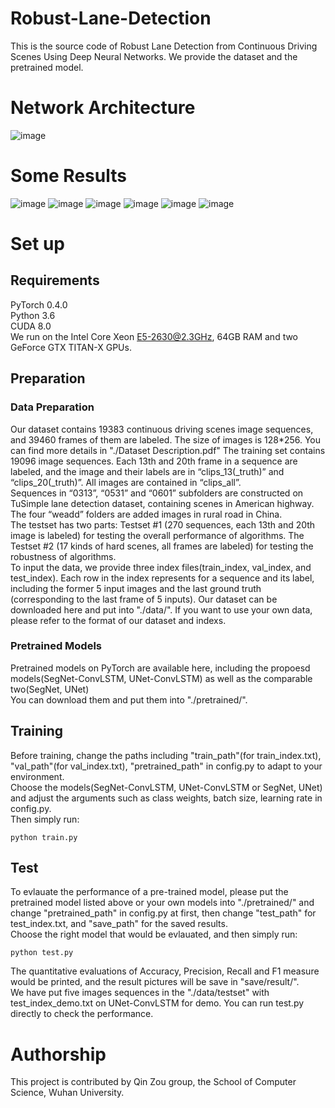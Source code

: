 # Robust-Lane-Detection
This is the source code of Robust Lane Detection from Continuous Driving Scenes Using Deep Neural Networks. We provide the dataset and the pretrained model.

# Network Architecture
![image](https://github.com/qinnzou/Robust-Lane-Detection/blob/master/LaneDetectionCode/save/result/network.png)
# Some Results
![image](https://github.com/qinnzou/Robust-Lane-Detection/blob/master/LaneDetectionCode/save/result/1_data.jpg)
![image](https://github.com/qinnzou/Robust-Lane-Detection/blob/master/LaneDetectionCode/save/result/1_pred.jpg)
![image](https://github.com/qinnzou/Robust-Lane-Detection/blob/master/LaneDetectionCode/save/result/2_data.jpg)
![image](https://github.com/qinnzou/Robust-Lane-Detection/blob/master/LaneDetectionCode/save/result/2_pred.jpg)
![image](https://github.com/qinnzou/Robust-Lane-Detection/blob/master/LaneDetectionCode/save/result/3_data.jpg)
![image](https://github.com/qinnzou/Robust-Lane-Detection/blob/master/LaneDetectionCode/save/result/3_pred.jpg)
# Set up
## Requirements
PyTorch 0.4.0  
Python 3.6  
CUDA 8.0  
We run on the Intel Core Xeon E5-2630@2.3GHz, 64GB RAM and two GeForce GTX TITAN-X GPUs.

## Preparation
### Data Preparation
Our dataset contains 19383 continuous driving scenes image sequences, and 39460 frames of them are labeled. The size of images is 128*256. You can find more details in "./Dataset Description.pdf"
The training set contains 19096 image sequences. Each 13th and 20th frame in a sequence are labeled, and the image and their labels are in “clips_13(_truth)” and “clips_20(_truth)”. All images are contained in “clips_all”.  
Sequences in “0313”, “0531” and “0601” subfolders are constructed on TuSimple lane detection dataset, containing scenes in American highway. The four “weadd” folders are added images in rural road in China.  
The testset has two parts: Testset #1 (270 sequences, each 13th and 20th image is labeled) for testing the overall performance of algorithms. The Testset #2 (17 kinds of hard scenes, all frames are labeled) for testing the robustness of algorithms.   
To input the data, we provide three index files(train_index, val_index, and test_index). Each row in the index represents for a sequence and its label, including the former 5 input images and the last ground truth (corresponding to the last frame of 5 inputs).
Our dataset can be downloaded here and put into "./data/". If you want to use your own data, please refer to the format of our dataset and indexs.

### Pretrained Models
Pretrained models on PyTorch are available here, including the propoesd models(SegNet-ConvLSTM, UNet-ConvLSTM) as well as the comparable two(SegNet, UNet)  
You can download them and put them into "./pretrained/".

## Training
Before training, change the paths including "train_path"(for train_index.txt), "val_path"(for val_index.txt), "pretrained_path" in config.py to adapt to your environment.  
Choose the models(SegNet-ConvLSTM, UNet-ConvLSTM or SegNet, UNet) and adjust the arguments such as class weights, batch size, learning rate in config.py.  
Then simply run:  
```
python train.py
```

## Test
To evlauate the performance of a pre-trained model, please put the pretrained model listed above or your own models into "./pretrained/" and change "pretrained_path" in config.py at first, then change "test_path" for test_index.txt, and "save_path" for the saved results.   
Choose the right model that would be evlauated, and then simply run:  
```
python test.py
```
The quantitative evaluations of Accuracy, Precision, Recall and  F1 measure would be printed, and the result pictures will be save in "save/result/".  
We have put five images sequences in the "./data/testset" with test_index_demo.txt on UNet-ConvLSTM for demo. You can run test.py directly to check the performance.

# Authorship
This project is contributed by Qin Zou group, the School of Computer Science, Wuhan University.
